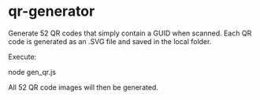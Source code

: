 qr-generator
============

Generate 52 QR codes that simply contain a GUID when scanned. Each QR code is generated as an .SVG file and saved in the local folder.

Execute:

node gen_qr.js

All 52 QR code images will then be generated.
